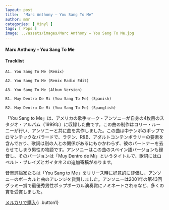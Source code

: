 ```yaml
---
layout: post
title:  "Marc Anthony – You Sang To Me"
author: mmr
categories: [ Vinyl ]
tags: [ Pops ]
image: ../assets/images/Marc Anthony – You Sang To Me.jpg
---
```


#### Marc Anthony – You Sang To Me

#### Tracklist
```md
A1. You Sang To Me (Remix)

A2. You Sang To Me (Remix Radio Edit)

A3. You Sang To Me (Album Version)

B1. Muy Dentro De Mi (You Sang To Me) (Spanish)

B2. Muy Dentro De Mi (You Sang To Me) (Spanglish)
```

「You Sang to Me」は、アメリカの歌手マーク・アンソニーが自身の4枚目のスタジオ・アルバム（1999年）に収録した曲です。この曲の制作はコリー・ルーニーが行い、アンソニーと共に曲を共作しました。この曲は中テンポのポップでロマンチックなバラードで、ラテン、R&B、アダルトコンテンポラリーの要素を含んでおり、歌詞は別の人との関係があるにもかかわらず、彼のパートナーを去らせてしまう男性の物語です。アンソニーはこの曲のスペイン語バージョンも録音し、そのバージョンは「Muy Dentro de Mí」というタイトルで、歌詞にはロベルト・ブレイズとガイタネスの追加寄稿があります。

音楽評論家たちは「You Sang to Me」をリリース時に好意的に評価し、アンソニーのボーカルと曲のアレンジを賞賛しました。アンソニーは2001年の第43回グラミー賞で最優秀男性ポップボーカル演奏賞にノミネートされるなど、多くの賞を受賞しました。

[メルカリで購入](https://jp.mercari.com/item/m31951952620){: .button1}

